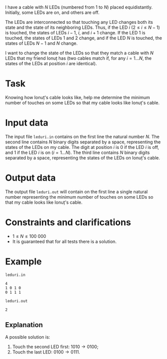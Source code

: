 
I have a cable with $N$ LEDs (numbered from $1$ to $N$) placed equidistantly. Initially, some LEDs are on, and others are off.

The LEDs are interconnected so that touching any LED changes both its state and the state of its neighboring LEDs. Thus, if the LED $i$ ($2 \leq i \leq N-1$) is touched, the states of LEDs $i-1$, $i$, and $i+1$ change. If the LED $1$ is touched, the states of LEDs $1$ and $2$ change, and if the LED $N$ is touched, the states of LEDs $N-1$ and $N$ change.

I want to change the state of the LEDs so that they match a cable with $N$ LEDs that my friend Ionuț has (two cables match if, for any $i=1 \dots N$, the states of the LEDs at position $i$ are identical).

# Task

Knowing how Ionuț's cable looks like, help me determine the minimum number of touches on some LEDs so that my cable looks like Ionuț's cable.

# Input data

The input file `leduri.in` contains on the first line the natural number $N$. The second line contains $N$ binary digits separated by a space, representing the states of the LEDs on my cable. The digit at position $i$ is 0 if the LED $i$ is off, and 1 if the LED $i$ is on ($i=1 \dots N$). The third line contains $N$ binary digits separated by a space, representing the states of the LEDs on Ionuț's cable.

# Output data

The output file `leduri.out` will contain on the first line a single natural number representing the minimum number of touches on some LEDs so that my cable looks like Ionuț's cable.

# Constraints and clarifications

* $1 \leq N \leq 100\ 000$
* It is guaranteed that for all tests there is a solution.

# Example

`leduri.in`
```
4
1 0 1 0
0 1 1 1
```

`leduri.out`
```
2
```

## Explanation

A possible solution is:
1. Touch the second LED first: $1 0 1 0 \rightarrow 0 1 0 0$;
2. Touch the last LED: $0 1 0 0 \rightarrow 0 1 1 1$.
```
